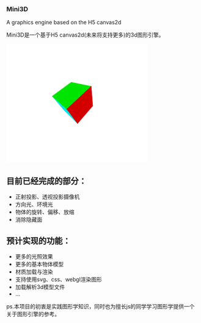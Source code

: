 ### Mini3D

A graphics engine based on the H5 canvas2d

Mini3D是一个基于H5 canvas2d(未来将支持更多)的3d图形引擎。

![demo](./img/demo.png)

## 目前已经完成的部分：

* 正射投影、透视投影摄像机
* 方向光、环境光
* 物体的旋转、偏移、放缩
* 消除隐藏面

## 预计实现的功能：
* 更多的光照效果
* 更多的基本物体模型
* 材质加载与渲染
* 支持使用svg、css、webgl渲染图形
* 加载解析3d模型文件
* ...

ps.本项目的初衷是实践图形学知识，同时也为擅长js的同学学习图形学提供一个关于图形引擎的参考。

